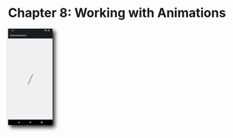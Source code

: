 # Chapter 8: Working with Animations

<img style="-webkit-filter: drop-shadow(5px 5px 5px #222); filter: drop-shadow(5px 5px 5px #222)" src="assets/animationdemo.png" width="20%" />
